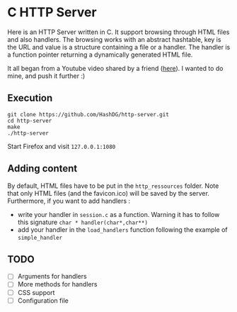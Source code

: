 # C HTTP Server

Here is an HTTP Server written in C. It support browsing through HTML files and also handlers. The browsing works with an abstract hashtable, key is the URL and value is a structure containing a file or a handler. The handler is a function pointer returning a dynamically generated HTML file.

It all began from a Youtube video shared by a friend ([here](https://www.youtube.com/watch?v=cEH_ipqHbUw)). I wanted to do mine, and push it further :)

## Execution

```
git clone https://github.com/HashDG/http-server.git
cd http-server
make
./http-server
```

Start Firefox and visit `127.0.0.1:1080`

## Adding content

By default, HTML files have to be put in the `http_ressources` folder. Note that only HTML files (and the favicon.ico) will be saved by the server. Furthermore, if you want to add handlers :
- write your handler in `session.c` as a function. Warning it has to follow this signature `char * handler(char*,char**)`
- add your handler in the `load_handlers` function following the example of `simple_handler`

## TODO

- [ ] Arguments for handlers
- [ ] More methods for handlers
- [ ] CSS support
- [ ] Configuration file
